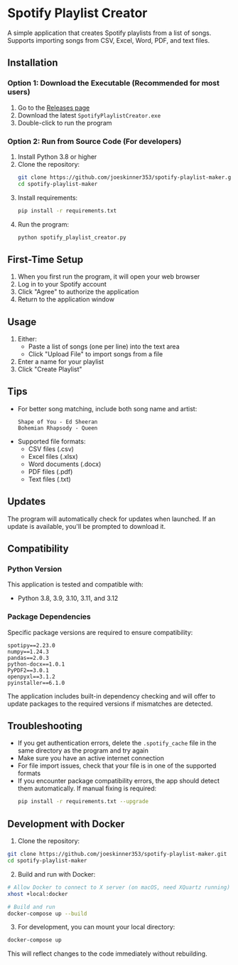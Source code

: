 # Spotify Playlist Creator

A simple application that creates Spotify playlists from a list of songs. Supports importing songs from CSV, Excel, Word, PDF, and text files.

## Installation

### Option 1: Download the Executable (Recommended for most users)
1. Go to the [Releases page](https://github.com/joeskinner353/spotify-playlist-maker/releases)
2. Download the latest `SpotifyPlaylistCreator.exe`
3. Double-click to run the program

### Option 2: Run from Source Code (For developers)
1. Install Python 3.8 or higher
2. Clone the repository:
   ```bash
   git clone https://github.com/joeskinner353/spotify-playlist-maker.git
   cd spotify-playlist-maker
   ```
3. Install requirements:
   ```bash
   pip install -r requirements.txt
   ```
4. Run the program:
   ```bash
   python spotify_playlist_creator.py
   ```

## First-Time Setup
1. When you first run the program, it will open your web browser
2. Log in to your Spotify account
3. Click "Agree" to authorize the application
4. Return to the application window

## Usage
1. Either:
   - Paste a list of songs (one per line) into the text area
   - Click "Upload File" to import songs from a file
2. Enter a name for your playlist
3. Click "Create Playlist"

## Tips
- For better song matching, include both song name and artist:
  ```
  Shape of You - Ed Sheeran
  Bohemian Rhapsody - Queen
  ```
- Supported file formats:
  - CSV files (.csv)
  - Excel files (.xlsx)
  - Word documents (.docx)
  - PDF files (.pdf)
  - Text files (.txt)

## Updates
The program will automatically check for updates when launched. If an update is available, you'll be prompted to download it.

## Compatibility

### Python Version
This application is tested and compatible with:
- Python 3.8, 3.9, 3.10, 3.11, and 3.12

### Package Dependencies
Specific package versions are required to ensure compatibility:
```
spotipy==2.23.0
numpy==1.24.3
pandas==2.0.3
python-docx==1.0.1
PyPDF2==3.0.1
openpyxl==3.1.2
pyinstaller==6.1.0
```

The application includes built-in dependency checking and will offer to update packages to the required versions if mismatches are detected.

## Troubleshooting
- If you get authentication errors, delete the `.spotify_cache` file in the same directory as the program and try again
- Make sure you have an active internet connection
- For file import issues, check that your file is in one of the supported formats
- If you encounter package compatibility errors, the app should detect them automatically. If manual fixing is required:
  ```bash
  pip install -r requirements.txt --upgrade
  ```

## Development with Docker

1. Clone the repository:
```bash
git clone https://github.com/joeskinner353/spotify-playlist-maker.git
cd spotify-playlist-maker
```

2. Build and run with Docker:
```bash
# Allow Docker to connect to X server (on macOS, need XQuartz running)
xhost +local:docker

# Build and run
docker-compose up --build
```

3. For development, you can mount your local directory:
```bash
docker-compose up
```

This will reflect changes to the code immediately without rebuilding.
